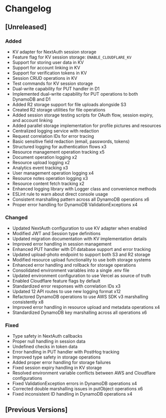 # Changelog

## [Unreleased]

### Added

- KV adapter for NextAuth session storage
- Feature flag for KV session storage: `ENABLE_CLOUDFLARE_KV`
- Support for storing user data in KV
- Support for account linking in KV
- Support for verification tokens in KV
- Session CRUD operations in KV
- Test commands for KV session storage
- Dual-write capability for PUT handler in D1
- Implemented dual-write capability for PUT operations to both DynamoDB and D1
- Added R2 storage support for file uploads alongside S3
- Created R2 storage utilities for file operations
- Added session storage testing scripts for OAuth flow, session expiry, and account linking
- Added parallel storage implementation for profile pictures and resources
- Centralized logging service with redaction
- Request correlation IDs for error tracing
- Basic sensitive field redaction (email, passwords, tokens)
- Structured logging for authentication flows x3
- Resource management operation tracking x5
- Document operation logging x2
- Resource upload logging x2
- Analytics event tracking x3
- User management operation logging x4
- Resource notes operation logging x3
- Resource content fetch tracking x2
- Enhanced logging library with Logger class and convenience methods
- ESLint rule to warn about direct console usage
- Consistent marshalling pattern across all DynamoDB operations x6
- Proper error handling for DynamoDB ValidationExceptions x4

### Changed

- Updated NextAuth configuration to use KV adapter when enabled
- Modified JWT and Session type definitions
- Updated migration documentation with KV implementation details
- Improved error handling in session management
- Enhanced PUT handler with D1 database support and error tracking
- Updated upload-photo endpoint to support both S3 and R2 storage
- Modified resource upload functionality to use both storage systems
- Enhanced error handling and rollback for storage operations
- Consolidated environment variables into a single .env file
- Updated environment configuration to use Vercel as source of truth
- Enabled Cloudflare feature flags by default
- Standardized error responses with correlation IDs x3
- Updated 12 API routes to use new logging format x12
- Refactored DynamoDB operations to use AWS SDK v3 marshalling consistently x8
- Improved error handling in resource upload and metadata operations x4
- Standardized DynamoDB key marshalling across all operations x6

### Fixed

- Type safety in NextAuth callbacks
- Proper null handling in session data
- Undefined checks in token data
- Error handling in PUT handler with PostHog tracking
- Improved type safety in storage operations
- Added proper error handling for storage failures
- Fixed session expiry handling in KV storage
- Resolved environment variable conflicts between AWS and Cloudflare configurations
- Fixed ValidationException errors in DynamoDB operations x4
- Corrected double marshalling issues in putObject operations x6
- Fixed inconsistent ID handling in DynamoDB operations x4

## [Previous Versions]
